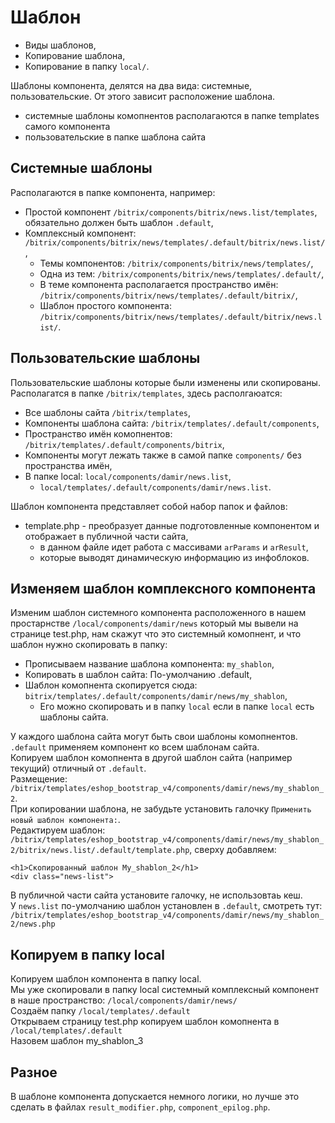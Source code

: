 # Шаблон
- Виды шаблонов,
- Копирование шаблона,
- Копирование в папку `local/`.

Шаблоны компонента, делятся на два вида: системные, пользовательские. От этого зависит расположение шаблона.
- системные шаблоны комопнентов располагаются в папке templates самого компонента
- пользовательские в папке шаблона сайта

## Системные шаблоны
Располагаются в папке компонента, например:
- Простой компонент `/bitrix/components/bitrix/news.list/templates`, обязательно должен быть шаблон `.default`,
- Комплексный компонент: `/bitrix/components/bitrix/news/templates/.default/bitrix/news.list/`,
  - Темы компонентов: `/bitrix/components/bitrix/news/templates/`,
  - Одна из тем: `/bitrix/components/bitrix/news/templates/.default/`,
  - В теме компонента располагается пространство имён: `/bitrix/components/bitrix/news/templates/.default/bitrix/`,
  - Шаблон простого компонента: `/bitrix/components/bitrix/news/templates/.default/bitrix/news.list/`.

## Пользовательские шаблоны
Пользовательские шаблоны которые были изменены или скопированы. Располагатся в папке `/bitrix/templates`, здесь располгаюатся:
- Все шаблоны сайта `/bitrix/templates`,
- Компоненты шаблона сайта: `/bitrix/templates/.default/components`,
- Пространство имён комопнентов: `/bitrix/templates/.default/components/bitrix`,
- Компоненты могут лежать также в самой папке `components/` без пространства имён,
- В папке local: `local/components/damir/news.list`,
  - `local/templates/.default/components/damir/news.list`.

Шаблон компонента представляет собой набор папок и файлов:
- template.php - преобразует данные подготовленные компонентом и отображает в публичной части сайта,
  - в данном файле идет работа с массивами `arParams` и `arResult`,
  - которые выводят динамическую информацию из инфоблоков.

## Изменяем шаблон комплексного компонента
Изменим шаблон системного компонента расположенного в нашем простарнстве `/local/components/damir/news` который мы вывели на странице test.php, нам скажут что это системный комопнент, и что шаблон нужно скопировать в папку:
- Прописываем название шаблона компонента: `my_shablon`,
- Копировать в шаблон сайта: По-умолчанию .default,
- Шаблон комопнента скопируется сюда: `bitrix/templates/.default/components/damir/news/my_shablon`,
  - Его можно скопировать и в папку `local` если в папке `local` есть шаблоны сайта.

У каждого шаблона сайта могут быть свои шаблоны комопнентов. `.default` применяем компонент ко всем шаблонам сайта.  
Копируем шаблон комопнента в другой шаблон сайта (например текущий) отличный от `.default`.  
Размещение: `/bitrix/templates/eshop_bootstrap_v4/components/damir/news/my_shablon_2`.  
При копировании шаблона, не забудьте установить галочку `Применить новый шаблон компонента:`.  
Редактируем шаблон: `/bitrix/templates/eshop_bootstrap_v4/components/damir/news/my_shablon_2/bitrix/news.list/.default/template.php`, сверху добавляем:

    <h1>Скопированный шаблон My_shablon_2</h1>
    <div class="news-list">

В публичной части сайта установите галочку, не использовтаь кеш.  
У `news.list` по-умолчанию шаблон установлен в `.default`, смотреть тут: `/bitrix/templates/eshop_bootstrap_v4/components/damir/news/my_shablon_2/news.php`  

## Копируем в папку local
Копируем шаблон компонента в папку local.  
Мы уже скопировали в папку local системный комплексный компонент в наше пространство: `/local/components/damir/news/`  
Создаём папку `/local/templates/.default`  
Открываем страницу test.php копируем шаблон комопнента в `/local/templates/.default`  
Назовем шаблон my_shablon_3

## Разное
В шаблоне компонента допускается немного логики, но лучше это сделать в файлах `result_modifier.php`, `component_epilog.php`.
